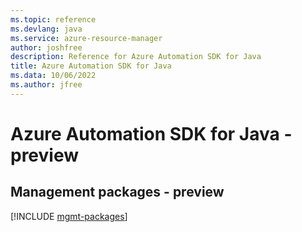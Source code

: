 ```yaml
---
ms.topic: reference
ms.devlang: java
ms.service: azure-resource-manager
author: joshfree
description: Reference for Azure Automation SDK for Java
title: Azure Automation SDK for Java
ms.data: 10/06/2022
ms.author: jfree
---
```

# Azure Automation SDK for Java - preview

## Management packages - preview
[!INCLUDE [mgmt-packages](automation-mgmt-index.md)]